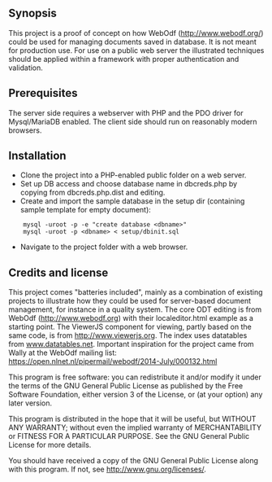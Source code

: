 ## Synopsis

This project is a proof of concept on how WebOdf (http://www.webodf.org/)
could be used for managing documents saved in database.
It is not meant for production use. For use on a public web server the
illustrated techniques should be
applied within a framework with proper authentication and validation.

## Prerequisites

The server side requires a webserver with PHP and the PDO driver for Mysql/MariaDB enabled.
The client side should run on reasonably modern browsers.

## Installation
* Clone the project into a PHP-enabled public folder on a web server.
* Set up DB access and choose database name in dbcreds.php by copying from dbcreds.php.dist and editing.
* Create and import the sample database in the setup dir (containing sample template for empty document): 	
```
	mysql -uroot -p -e "create database <dbname>"
	mysql -uroot -p <dbname> < setup/dbinit.sql
```
* Navigate to the project folder with a web browser.


## Credits and license

This project comes "batteries included", mainly as a combination of existing projects to illustrate how they could be used for server-based document management, for instance in a quality system.
The core ODT editing is from WebOdf (http://www.webodf.org) with their localeditor.html example as a starting point.
The ViewerJS component for viewing, partly based on the same code, is from http://www.viewerjs.org.
The index uses datatables from www.datatables.net.
Important inspiration for the project came from Wally at the WebOdf mailing list: 
https://open.nlnet.nl/pipermail/webodf/2014-July/000132.html


This program is free software: you can redistribute it and/or modify
it under the terms of the GNU General Public License as published by
the Free Software Foundation, either version 3 of the License, or
(at your option) any later version.

This program is distributed in the hope that it will be useful,
but WITHOUT ANY WARRANTY; without even the implied warranty of
MERCHANTABILITY or FITNESS FOR A PARTICULAR PURPOSE.  See the
GNU General Public License for more details.

You should have received a copy of the GNU General Public License
 along with this program.  If not, see <http://www.gnu.org/licenses/>.